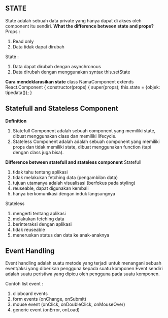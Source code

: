 <h2>STATE</h2>

State adalah sebuah data private yang hanya dapat di akses oleh component itu sendiri.
**What the difference between state and props?**
Props :
1. Read only
2. Data tidak dapat dirubah

State :
1. Data dapat dirubah dengan asynchronous
2. Data dirubah dengan menggunakan syntax this.setState

**Cara mendeklarasikan state** 
class NamaComponent extends React.Component {
	constructor(props) {
		super(props);
		this.state = {objek: tipedata()};
	}

<h2>Statefull and Stateless Component</h2>

**Definition**
1. Statefull Component adalah sebuah component yang memiliki state, dibuat menggunakan class dan memiliki lifecycle.
2. Stateless Component adalah adalah sebuah component yang memiliki props dan  tidak memiliki state, dibuat menggunakan function (tapi dengan class juga bisa).

**Difference between statefull and stateless component**
Statefull
1. tidak tahu tentang aplikasi
2. tidak melakukan fetching data (pengambilan data)
3. tujuan utamanya adalah visualisasi (berfokus pada styling)
4. reuseable, dapat digunakan kembali
5. hanya berkomunikasi dengan induk langsungnya

Stateless
1. mengerti tentang aplikasi
2. melakukan fetching data
3. berinteraksi dengan aplikasi
4. tidak reuseable
5. meneruskan status dan data ke anak-anaknya

<h2>Event Handling</h2>

Event handling adalah suatu metode yang terjadi untuk menangani sebuah event/aksi yang diberikan pengguna kepada suatu komponen
Event sendiri adalah suatu peristiwa yang dipicu oleh pengguna pada suatu komponen.

Contoh list event :
1. clipboard events 
2. form events (onChange, onSubmit)
3. mouse event (onClick, onDoubleClick, onMouseOver)
4. generic event (onError, onLoad)





